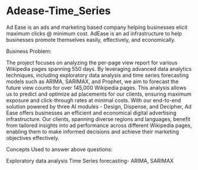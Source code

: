 # Adease-Time_Series
Ad Ease is an ads and marketing based company helping businesses elicit maximum clicks @ minimum cost. AdEase is an ad infrastructure to help businesses promote themselves easily, effectively, and economically.

Business Problem:

The project focuses on analyzing the per-page view report for various Wikipedia pages spanning 550 days. By leveraging advanced data analytics techniques, including exploratory data analysis and time series forecasting models such as ARIMA, SARIMAX, and Prophet, we aim to forecast the future view counts for over 145,000 Wikipedia pages. This analysis allows us to predict and optimize ad placements for our clients, ensuring maximum exposure and click-through rates at minimal costs. With our end-to-end solution powered by three AI modules - Design, Dispense, and Decipher, Ad Ease offers businesses an efficient and economical digital advertising infrastructure. Our clients, spanning diverse regions and languages, benefit from tailored insights into ad performance across different Wikipedia pages, enabling them to make informed decisions and achieve their marketing objectives effectively.

Concepts Used to answer above questions:

Exploratory data analysis
Time Series forecasting- ARIMA, SARIMAX
